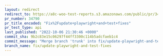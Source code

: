 ```yaml
---
layout: redirect
redirect_to: https://a8c-woo-test-reports.s3.amazonaws.com/public/pr/34790/api/index.html
pr_number: 34790
pr_title_encoded: "Fix%2Fupdate+playwright+and+test+fixes"
pr_test_type: api
last_published: "2022-10-06 21:30:46 +0000"
commit_sha: 9b2c83e15c06297f44ff3300c114b5adcfaeb1c4
commit_message: "Merge branch 'trunk' into fix/update-playwright-and-test-fixes"
branch_name: fix/update-playwright-and-test-fixes
---
```

